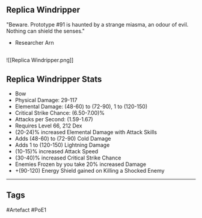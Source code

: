 ## Replica Windripper
"Beware. Prototype #91 is haunted by a strange miasma,
an odour of evil. Nothing can shield the senses."
- Researcher Arn
##
![[Replica Windripper.png]]
## Replica Windripper Stats
- Bow
- Physical Damage: 29-117
- Elemental Damage: (48-60) to (72-90), 1 to (120-150)
- Critical Strike Chance: (6.50-7.00)%
- Attacks per Second: (1.59-1.67)
- Requires Level 66, 212 Dex
- (20-24)% increased Elemental Damage with Attack Skills
- Adds (48-60) to (72-90) Cold Damage
- Adds 1 to (120-150) Lightning Damage
- (10-15)% increased Attack Speed
- (30-40)% increased Critical Strike Chance
- Enemies Frozen by you take 20% increased Damage
- +(90-120) Energy Shield gained on Killing a Shocked Enemy


---
## Tags
#Artefact
#PoE1